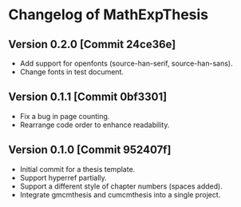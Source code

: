 # Changelog of MathExpThesis

## Version 0.2.0 [Commit 24ce36e]

* Add support for openfonts (source-han-serif, source-han-sans).
* Change fonts in test document.

## Version 0.1.1 [Commit 0bf3301]

* Fix a bug in page counting.
* Rearrange code order to enhance readability.

## Version 0.1.0 [Commit 952407f]

* Initial commit for a thesis template.
* Support hyperref partially.
* Support a different style of chapter numbers (spaces added).
* Integrate gmcmthesis and cumcmthesis into a single project.

